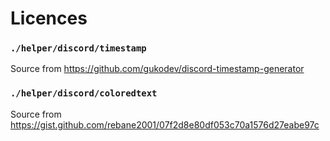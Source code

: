 # Licences
### `./helper/discord/timestamp`
Source from https://github.com/gukodev/discord-timestamp-generator

### `./helper/discord/coloredtext`
Source from https://gist.github.com/rebane2001/07f2d8e80df053c70a1576d27eabe97c
